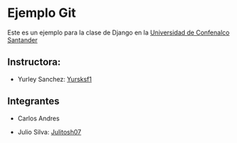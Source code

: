# Ejemplo Git
Este es un ejemplo para la clase de Django en la [Universidad de Confenalco Santander](https://www.unc.edu.co/curso-de-fundamentos-de-django/)

## Instructora: 
- Yurley Sanchez: [Yursksf1](https://github.com/Yursksf1)

## Integrantes 
- Carlos Andres


- Julio Silva: [Julitosh07](https://github.com/Julitosh07)
